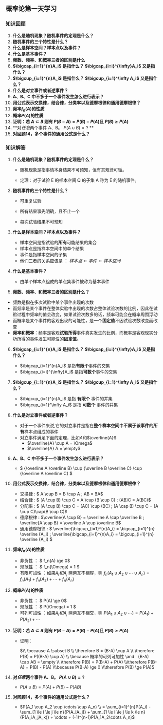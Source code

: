 ## 概率论第一天学习

### 知识回顾

1. **什么是随机现象？随机事件的定理是什么？**
2. **随机事件的三个特性是什么？**
3. **什么是样本空间？样本点以及事件？**
4. **什么是基本事件？**
5. **频数、频率、和概率三者的区别是什么**
6. **$\bigcap_{i=1}^{n}A_i​$ 是指什么？ $\bigcap_{i=i}^{\infty}A_i​$ 又是指什么？**
7. **$\bigcup_{i=1}^{n}A_i$ 是指什么？ $\bigcup_{i=1}^\infty A_i$ 又是指什么？**
8. **什么是对立事件或者逆事件？**
9. **A、B、C 中不多于一个事件发生怎么进行表示？**
10. **用公式表示交换律，结合律，分类率以及德摩根律和通用德摩根律？**
11. **频率$f_n(A)​$的性质**
12. **概率$P(A)​$的性质**
13. **证明：若 $A \subset B​$ 则有 $P(B-A) = P(B) - P(A)​$ 且 $P(B) \ge P(A)​$**
14. **对*任意*两个事件 A、B。 $P(A\cup B) = ?$ **
15. **对回顾14，多个事件的通用公式是什么？**





### 知识解答

1. **什么是随机现象？随机事件的定理是什么？**

   + 随机现象是指事情本身结果不可预知，但有其规律可循。

   + 定理：对于试验 E 的样本空间 Ω 的子集 A 称为 E 的随机事件。

2. **随机事件的三个特性是什么？**

   + 可重复试验
   + 所有结果事先明确，且不止一个

   + 每次试验结果不可预知

3. **什么是样本空间？样本点以及事件？**

   + 样本空间是指试验的**所有**可能结果的集合
   + 样本点是指样本空间中的单个结果
   + 事件是指样本空间的子集
   + 他们三者的关系应该是 ： $样本点 \subset 事件 \subset 样本空间​$

4. **什么是基本事件？**

   + 由单个样本点组成的单点集事件被称为基本事件

5.  **频数、频率、和概率三者的区别是什么？**

   + 频数是指在多次试验中某个事件出现的次数
   + 而频率是某个事件在整体实验中出现的次数占整体试验次数的比例，因此在试验过程中频率的值会改变，如果试验次数多的话，频率可能会在概率周围浮动
   + 而概率是某个事件的客观出现的可能性，是一个**固定值**不因试验次数改变而改变
   + **频率和概率**：频率是客观**试验所得**事件真实发生的比例，而概率是客观现实分析所得的事件发生可能性的**固定值**。

6. **$\bigcap_{i=1}^{n}A_i​$ 是指什么？ $\bigcap_{i=i}^{\infty}A_i​$ 又是指什么？**

   + $\bigcap_{i=1}^{n}A_i​$  是指**有限个**事件的交集
   + $\bigcap_{i=i}^{\infty}A_i​$  是指**可数个**事件的交集

7. **$\bigcup_{i=1}^{n}A_i​$ 是指什么？ $\bigcup_{i=1}^\infty A_i​$ 又是指什么？**

   + $\bigcup_{i=1}^{n}A_i​$ 是指 **有限个** 事件的并集
   + $\bigcup_{i=1}^\infty A_i​$ 是指 **可数个** 事件的并集

8. **什么是对立事件或者逆事件？**

   + 对于一个事件来说,它的对立事件是指在**整个样本空间**中**不属于该事件**的**所有**样本点组成的事件
   + 对立事件满足下面的定理，比如$A​$和$\overline{A}​$
     + $\overline{A} \cup A = \Omega​$
     + $\overline{A} A = \empty$

9. **A、B、C 中不多于一个事件发生怎么进行表示？**

   + $ {\overline A \overline B} \cup {\overline B \overline C} \cup {\overline A \overline C} $

10. **用公式表示交换律，结合律，分类率以及德摩根律和通用德摩根律？**

    + 交换律 : $ A \cup B = B \cup A ; AB = BA​$
    + 结合律 : $ (A \cup B) \cup C = A \cup (B \cup C) ; (AB)C = A(BC) ​$
    + 分配率 : $ (A \cup B) \cap C = (AC) \cup (BC) ; (A \cap B) \cup C = (A \cup C)\cap(B \cup C)$
    + 德摩根律 : $\overline{A \cup B} = \overline A \cap \overline B ; \overline{A \cap B} = \overline A \cup \overline B$
    + 通用德摩根律 : $ \overline{\bigcup_{i=1}^{n}A_i} = \bigcap_{i=1}^{n} \overline {A_i} ;  \overline{\bigcap_{i=1}^{n}A_i} = \bigcup_{i=1}^{n} \overline {A_i} ​$

11. **频率$f_n(A)​$的性质**

    + 非负性 ： $ f_n(A) \ge 0$
    + 规范性 ： $ f_n(\Omega) = 1 ​$
    + 有限可加性 ：如果$A_i 和A_j$ 两两互不相容，则 $f_n(A_1 \cup A_2 \cup \cdots \cup A_n) = f_n(A_1) + f_n(A_2) + \cdots + f_n(A_n)$

12. **概率$P(A)$的性质**

    + 非负性 ： $ P(A) \ge 0​$
    + 规范性 ： $ P(\Omega) = 1 ​$
    + 可列可加性 ：如果$A_i 和A_j$ 两两互不相交，则 $P(A_1 \cup A_2 \cup \cdots) = P(A_1) + P(A_2) + \cdots$

13. **证明：若 $A \subset B​$ 则有 $P(B-A) = P(B) - P(A)​$ 且 $P(B) \ge P(A)​$**

    + 证明：

      $\\  \because A \subset B \\ \therefore B = (B-A) \cup A  \\ \therefore P(B) = P((B-A) \cup A) \\ \because 概率的可列可加性 \and （B-A) \cap AB = \empty  \\ \therefore P(B) = P(B-A) + P(A)  \\\therefore P(B-A) = P(B) - P(A) \\\because P(B-A) \ge 0 \\\therefore P(B) \ge P(A)$

14. **对*任意*两个事件 A、B。 $P(A\cup B) = ? ​$**

    + $P(A\cup B) =  P(A) + P(B) - P(AB)​$

15. **对回顾14，多个事件的通用公式是什么？**

    + $P(A_1 \cup A_2 \cup \cdots \cup A_n) \\ = \sum_{i=1}^{n}P(A_i) - \sum_{1 \le i \le j \le n}{P(A_iA_j)} + \sum_{1 \le i \le j \le k \le n}{P(A_iA_jA_k)} + \cdots + (-1)^{n-1}P(A_1A_2\cdots A_n)$